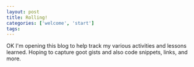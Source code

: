 ```yaml
---
layout: post
title: Rolling!
categories: ['welcome', 'start']
tags:
---
```


OK I'm opening this blog to help track my various activities and lessons learned.
Hoping to capture goot gists and also code snippets, links, and more.
